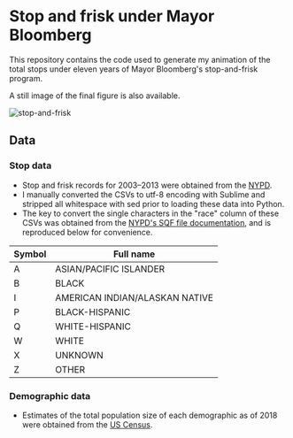
# Stop and frisk under Mayor Bloomberg

This repository contains the code used to generate my animation of the total
stops under eleven years of Mayor Bloomberg's stop-and-frisk program.

A still image of the final figure is also available.  

![stop-and-frisk](figures/bloomberg_stop_and_frisk.png)

## Data

### Stop data
- Stop and frisk records for 2003&ndash;2013 were obtained from the [NYPD](https://www1.nyc.gov/site/nypd/stats/reports-analysis/stopfrisk.page).
- I manually converted the CSVs to utf-8 encoding with Sublime and stripped all whitespace with sed prior to loading these data into Python.
- The key to convert the single characters in the "race" column of these CSVs was obtained from the [NYPD's SQF file documentation](https://www1.nyc.gov/assets/nypd/downloads/zip/analysis_and_planning/stop-question-frisk/SQF-File-Documentation.zip), and is reproduced below for convenience.

| Symbol | Full name |
| -- | --- |
| A | ASIAN/PACIFIC ISLANDER |
| B | BLACK |
| I | AMERICAN INDIAN/ALASKAN NATIVE |
| P | BLACK-HISPANIC |
| Q | WHITE-HISPANIC |
| W | WHITE |
| X | UNKNOWN |
| Z | OTHER |

### Demographic data
- Estimates of the total population size of each demographic as of 2018 were obtained from the [US Census](https://www.census.gov/quickfacts/fact/table/newyorkcitynewyork,NY,US/PST045219).

